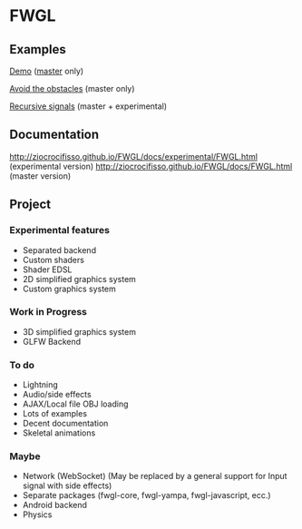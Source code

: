 FWGL
====

Examples
--------

[Demo](http://ziocrocifisso.github.io/FWGL/demo) ([master](https://github.com/ZioCrocifisso/FWGL/tree/master) only)

[Avoid the obstacles](http://ziocrocifisso.github.io/FWGL/avoid) (master only)

[Recursive signals](http://ziocrocifisso.github.io/FWGL/recur) (master + experimental)

Documentation
-------------

http://ziocrocifisso.github.io/FWGL/docs/experimental/FWGL.html (experimental version)
http://ziocrocifisso.github.io/FWGL/docs/FWGL.html (master version)

Project
--------

### Experimental features

  * Separated backend
  * Custom shaders
  * Shader EDSL
  * 2D simplified graphics system
  * Custom graphics system

### Work in Progress

  * 3D simplified graphics system
  * GLFW Backend

### To do

  * Lightning
  * Audio/side effects
  * AJAX/Local file OBJ loading
  * Lots of examples
  * Decent documentation
  * Skeletal animations

### Maybe

  * Network (WebSocket) (May be replaced by a general support for Input signal with side effects)
  * Separate packages (fwgl-core, fwgl-yampa, fwgl-javascript, ecc.)
  * Android backend
  * Physics
